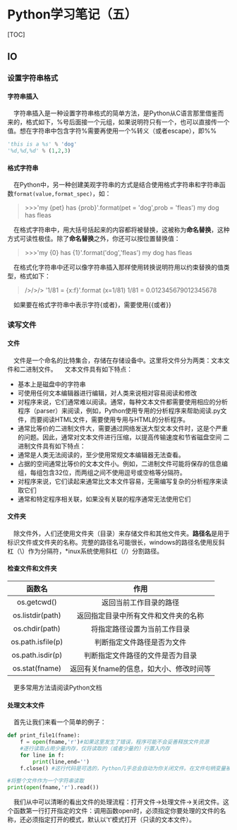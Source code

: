 # Python学习笔记（五）
[TOC]
## IO
### 设置字符串格式
#### 字符串插入
　字符串插入是一种设置字符串格式的简单方法，是Python从C语言那里借鉴而来的，格式如下，%号后面接一个元组，如果说明符只有一个，也可以直接传一个值。想在字符串中包含字符%需要再使用一个%转义（或者escape），即%%
```python
'this is a %s' % 'dog'
'%d,%d,%d' % (1,2,3)
```
#### 格式字符串
　在Python中，另一种创建美观字符串的方式是结合使用格式字符串和字符串函数`format(value,format_spec)`，如：
> \>\>\>'my {pet} has {prob}'.format(pet = 'dog',prob = 'fleas')
> my dog has fleas

　在格式字符串中，用大括号括起来的内容都将被替换，这被称为**命名替换**，这种方式可读性极佳。除了**命名替换**之外，你还可以按位置替换值：
> \>\>\>'my {0} has {1}'.format('dog','fleas')
> my dog has fleas

　在格式化字符串中还可以像字符串插入那样使用转换说明符用以约束替换的值类型，格式如下：
> />/>/> '1/81 = {x:f}'.format (x=1/81)
> 1/81 = 0.012345679012345678

　如果要在格式字符串中表示字符{或者}，需要使用{{或者}}

### 读写文件

#### 文件
　文件是一个命名的比特集合，存储在存储设备中。这里将文件分为两类：文本文件和二进制文件。
　文本文件具有如下特点：
 * 基本上是磁盘中的字符串
 * 可使用任何文本编辑器进行编辑，对人类来说相对容易阅读和修改
 * 对程序来说，它们通常难以阅读。通常，每种文本文件都需要使用相应的分析程序（parser）来阅读，例如，Python使用专用的分析程序来帮助阅读.py文件，而要阅读HTML文件，需要使用专用与HTML的分析程序。
* 通常比等价的二进制文件大，需要通过网络发送大型文本文件时，这是个严重的问题。因此，通常对文本文件进行压缩，以提高传输速度和节省磁盘空间
   二进制文件具有如下特点：
 * 通常是人类无法阅读的，至少使用常规文本编辑器无法查看。
 * 占据的空间通常比等价的文本文件小。例如，二进制文件可能将保存的信息编组，每组包含32位，而两组之间不使用逗号或空格等分隔符。
 * 对程序来说，它们读起来通常比文本文件容易，无需编写复杂的分析程序来读取它们
 * 通常和特定程序相关联，如果没有关联的程序通常无法使用它们

#### 文件夹
　除文件外，人们还使用文件夹（目录）来存储文件和其他文件夹。**路径名**是用于标识文件或文件夹的名称。完整的路径名可能很长，windows的路径名使用反斜杠（\）作为分隔符，\*inux系统使用斜杠（/）分割路径。

#### 检查文件和文件夹
|      函数名       |                  作用                   |
| :---------------: | :-------------------------------------: |
|    os.getcwd()    |         返回当前工作目录的路径          |
| os.listdir(path)  |  返回指定目录中所有文件和文件夹的名称   |
|  os.chdir(path)   |      将指定路径设置为当前工作目录       |
| os.path.isfile(p) |       判断指定文件路径是否为文件        |
| os.path.isdir(p)  |    判断指定文件路径的文件是否为目录     |
|  os.stat(fname)   | 返回有关fname的信息，如大小、修改时间等 |
　更多常用方法请阅读Python文档

#### 处理文本文件
　首先让我们来看一个简单的例子：
```python
def print_file1(fname):
    f = open(fname,'r')#如果这里发生了错误，程序可能不会妥善释放文件资源
    #逐行读取占用少量内存，仅将读取的（或者少量的）行置入内存
    for line in f:
        print(line,end='')
    f.close() #这行代码是可选的，Python几乎总会自动为你关闭文件。在文件句柄变量被回收时，Python释放文件资源。

#将整个文件作为一个字符串读取
print(open(fname,'r').read())
```
　我们从中可以清晰的看出文件的处理流程：打开文件->处理文件->关闭文件。这个函数第一行打开指定的文件：调用函数open时，必须指定你要处理的文件的名称，还必须指定打开的模式，默认以't'模式打开（只读的文本文件）。
　

　